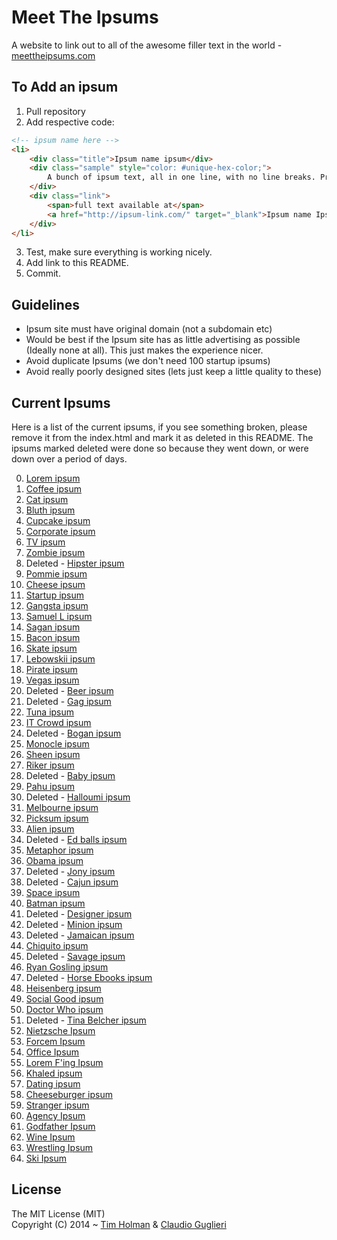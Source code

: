 Meet The Ipsums
=============

A website to link out to all of the awesome filler text in the world - [meettheipsums.com](http://meettheipsums.com)

## To Add an ipsum
1. Pull repository
2. Add respective code:

```html
<!-- ipsum name here -->
<li>
    <div class="title">Ipsum name ipsum</div>
    <div class="sample" style="color: #unique-hex-color;">
        A bunch of ipsum text, all in one line, with no line breaks. Probably enouch to fill a good sized screen.
    </div>
    <div class="link">
        <span>full text available at</span>
        <a href="http://ipsum-link.com/" target="_blank">Ipsum name Ipsum</a>
    </div>
</li>
```

3. Test, make sure everything is working nicely.
4. Add link to this README.
5. Commit.

## Guidelines
- Ipsum site must have original domain (not a subdomain etc)
- Would be best if the Ipsum site has as little advertising as possible (Ideally none at all). This just makes the experience nicer.
- Avoid duplicate Ipsums (we don't need 100 startup ipsums)
- Avoid really poorly designed sites (lets just keep a little quality to these)

## Current Ipsums

Here is a list of the current ipsums, if you see something broken, please remove it from the index.html and mark it as deleted in this README. The ipsums marked deleted were done so because they went down, or were down over a period of days.

0. [Lorem ipsum](https://loremipsum.io/)
1. [Coffee ipsum](http://coffeeipsum.com/)
2. [Cat ipsum](http://www.catipsum.com/)
3. [Bluth ipsum](http://bluthipsum.com/)
4. [Cupcake ipsum](http://www.cupcakeipsum.com/)
5. [Corporate ipsum](http://www.cipsum.com/)
6. [TV ipsum](http://tvipsum.com/?paragraphs=5)
7. [Zombie ipsum](http://www.zombieipsum.com/)
8. Deleted - [Hipster ipsum](http://hipsteripsum.me/?paras=4&type=hipster-centric)
9. [Pommie ipsum](http://www.pommyipsum.com/)
10. [Cheese ipsum](http://www.cheeseipsum.co.uk/)
11. [Startup ipsum](http://startupsum.com)
12. [Gangsta ipsum](http://lorizzle.nl/?feed=1)
13. [Samuel L ipsum](http://slipsum.com/)
14. [Sagan ipsum](http://saganipsum.com/)
15. [Bacon ipsum](http://baconipsum.com/?paras=5&type=all-meat)
16. [Skate ipsum](http://skateipsum.com/)
17. [Lebowskii ipsum](http://www.lebowskiipsum.com/)
18. [Pirate ipsum](http://pirateipsum.me/)
19. [Vegas ipsum](http://vegasipsum.com/)
20. Deleted - [Beer ipsum](http://beeripsum.com/)
21. Deleted - [Gag ipsum](http://gagipsum.com/)
22. [Tuna ipsum](http://tunaipsum.com/)
23. [IT Crowd ipsum](http://itcrowdipsum.com/)
24. Deleted - [Bogan ipsum](http://www.boganipsum.com/)
25. [Monocle ipsum](http://www.monocleipsum.com/)
26. [Sheen ipsum](http://vaticanassass.in/)
27. [Riker ipsum](http://www.rikeripsum.com/)
28. Deleted - [Baby ipsum](http://www.babyipsum.com/)
29. [Pahu ipsum](http://www.pahu.maori.nz/)
30. Deleted - [Halloumi ipsum](http://halloumipsum.com/)
31. [Melbourne ipsum](http://www.melbourneipsum.com.au/)
32. [Picksum ipsum](http://www.picksumipsum.co.uk/)
33. [Alien ipsum](http://ancientalienipsum.com/)
34. Deleted - [Ed balls ipsum](http://edballsipsum.com/)
35. [Metaphor ipsum](http://metaphorpsum.com/)
36. [Obama ipsum](http://obamaipsum.com/)
37. Deleted - [Jony ipsum](http://jonyipsum.com/)
38. Deleted - [Cajun ipsum](http://cajunipsum.com/)
39. [Space ipsum](http://spaceipsum.com/)
40. [Batman ipsum](http://batman-ipsum.com/)
41. Deleted - [Designer ipsum](http://www.designeripsum.com/)
42. Deleted - [Minion ipsum](http://www.minionsipsum.com/)
43. Deleted - [Jamaican ipsum](http://jamaicanipsum.com/)
44. [Chiquito ipsum](http://www.chiquitoipsum.com/)
45. Deleted - [Savage ipsum](http://www.savageipsum.com/)
46. [Ryan Gosling ipsum](http://www.rygo-ipsum.com/)
47. Deleted - [Horse Ebooks ipsum](http://horseebooksipsum.com/)
48. [Heisenberg ipsum](http://heisenbergipsum.com/)
49. [Social Good ipsum](http://socialgoodipsum.com/)
50. [Doctor Who ipsum](http://doctoripsum.com)
51. Deleted - [Tina Belcher ipsum](http://tinaipsum.rocks/)
52. [Nietzsche Ipsum](http://nietzsche-ipsum.com/)
53. [Forcem Ipsum](http://forcemipsum.com/)
54. [Office Ipsum](http://officeipsum.com/)
55. [Lorem F'ing Ipsum](http://loremfuckingipsum.com/)
56. [Khaled ipsum](http://khaledipsum.com/)
57. [Dating ipsum](http://laurenhallden.com/datingipsum/)
58. [Cheeseburger ipsum](http://cheeseburgeripsum.com/)
59. [Stranger ipsum](http://stranger-ipsum.robertcooper.me/)
60. [Agency Ipsum](http://agencyipsum.website/)
61. [Godfather Ipsum](https://godfatheripsum.github.io/)
62. [Wine Ipsum](https://www.wineipsum.com/)
63. [Wrestling Ipsum](http://www.wrestlingipsum.com/)
64. [Ski Ipsum](http://www.skipsum.com/)


## License

The MIT License (MIT)  
Copyright (C) 2014 ~ [Tim Holman](http://tholman.com) & [Claudio Guglieri](http://whydontwetry.com)
